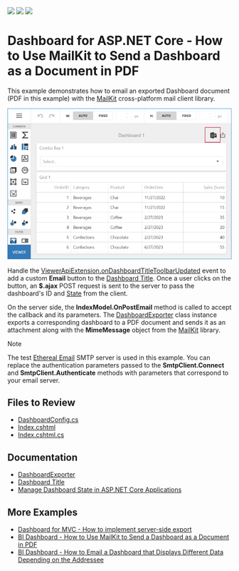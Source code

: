 <!-- default badges list -->
![](https://img.shields.io/endpoint?url=https://codecentral.devexpress.com/api/v1/VersionRange/571490634/22.1.6%2B)
[![](https://img.shields.io/badge/Open_in_DevExpress_Support_Center-FF7200?style=flat-square&logo=DevExpress&logoColor=white)](https://supportcenter.devexpress.com/ticket/details/T1130228)
[![](https://img.shields.io/badge/📖_How_to_use_DevExpress_Examples-e9f6fc?style=flat-square)](https://docs.devexpress.com/GeneralInformation/403183)
<!-- default badges end -->
# Dashboard for ASP.NET Core - How to Use MailKit to Send a Dashboard as a Document in PDF

This example demonstrates how to email an exported Dashboard document (PDF in this example) with the [MailKit](https://github.com/jstedfast/MailKit) cross-platform mail client library. 

![Exported Dashboard](images/screenshot.png)

Handle the [ViewerApiExtension.onDashboardTitleToolbarUpdated](https://docs.devexpress.com/Dashboard/js-DevExpress.Dashboard.ViewerApiExtensionOptions#js_devexpress_dashboard_viewerapiextensionoptions_ondashboardtitletoolbarupdated) event to add a custom **Email** button to the [Dashboard Title](https://docs.devexpress.com/Dashboard/117383/web-dashboard/ui-elements-and-customization/ui-elements/dashboard-title). Once a user clicks on the button, an **$.ajax** POST request is sent to the server to pass the dashboard's ID and [State](https://docs.devexpress.com/Dashboard/119997/web-dashboard/aspnet-core-dashboard-control/manage-dashboard-state) from the client.

On the server side, the **IndexModel.OnPostEmail** method is called to accept the callback and its parameters. The [DashboardExporter](https://docs.devexpress.com/Dashboard/DevExpress.DashboardCommon.DashboardExporter) class instance exports a corresponding  dashboard to a PDF document and sends it as an attachment along with the **MimeMessage** object from the [MailKit](https://github.com/jstedfast/MailKit) library.

> [!Note]
>  The test [Ethereal Email](https://ethereal.email/) SMTP server is used in this example. You can replace the authentication parameters passed to the **SmtpClient.Connect** and **SmtpClient.Authenticate** methods with parameters that correspond to your email server.

## Files to Review

* [DashboardConfig.cs](./CS/Program.cs)
* [Index.cshtml](./CS/Pages/Index.cshtml)
* [Index.cshtml.cs](./CS/Pages/Index.cshtml.cs)

## Documentation

- [DashboardExporter](https://docs.devexpress.com/Dashboard/DevExpress.DashboardCommon.DashboardExporter)
- [Dashboard Title](https://docs.devexpress.com/Dashboard/117383/web-dashboard/ui-elements-and-customization/ui-elements/dashboard-title)
- [Manage Dashboard State in ASP.NET Core Applications](https://docs.devexpress.com/Dashboard/119997/web-dashboard/aspnet-core-dashboard-control/manage-dashboard-state)

## More Examples

- [Dashboard for MVC - How to implement server-side export](https://github.com/DevExpress-Examples/asp-net-mvc-dashboard-implement-server-side-export)
- [BI Dashboard - How to Use MailKit to Send a Dashboard as a Document in PDF](https://github.com/DevExpress-Examples/bi-dashboard-mailkit-export)
- [BI Dashboard - How to Email a Dashboard that Displays Different Data Depending on the Addressee](https://github.com/DevExpress-Examples/bi-dashboard-mailkit-export-console-app)
